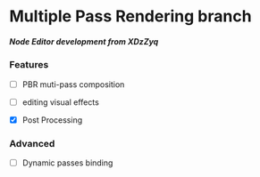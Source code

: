 # Multiple Pass Rendering branch

##### Node Editor development from XDzZyq



### Features
 - [ ] PBR muti-pass composition
 - [ ] editing visual effects

 - [x] Post Processing
  
### Advanced

 - [ ] Dynamic passes binding
